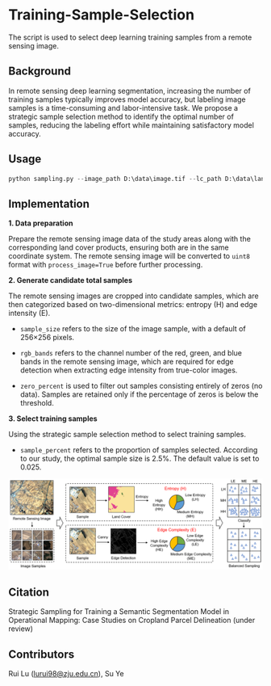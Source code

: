 # Training-Sample-Selection

The script is used to select deep learning training samples from a remote sensing image. 

## Background

In remote sensing deep learning segmentation, increasing the number of training samples typically improves model accuracy, but labeling image samples is a time-consuming and labor-intensive task. We propose a strategic sample selection method to identify the optimal number of samples, reducing the labeling effort while maintaining satisfactory model accuracy. 

## Usage

```python
python sampling.py --image_path D:\data\image.tif --lc_path D:\data\land_cover.tif --lc_target_value 1
```

## Implementation

**1. Data preparation**

Prepare the remote sensing image data of the study areas along with the corresponding land cover products, ensuring both are in the same coordinate system. The remote sensing image will be converted to `uint8` format with `process_image=True` before further processing. 

**2. Generate candidate total samples**

The remote sensing images are cropped into candidate samples, which are then categorized based on two-dimensional metrics: entropy (H) and edge intensity (E). 

- `sample_size` refers to the size of the image sample, with a default of 256×256 pixels. 

- `rgb_bands` refers to the channel number of the red, green, and blue bands in the remote sensing image, which are required for edge detection when extracting edge intensity from true-color images. 

- `zero_percent` is used to filter out samples consisting entirely of zeros (no data). Samples are retained only if the percentage of zeros is below the threshold. 

**3. Select training samples**

Using the strategic sample selection method to select training samples.

- `sample_percent` refers to the proportion of samples selected. According to our study, the optimal sample size is 2.5%. The default value is set to 0.025. 

![](https://github.com/Remote-Sensing-of-Land-Resource-Lab/Training-Sample-Selection/blob/main/figures/balancedSampling.png)

## Citation

Strategic Sampling for Training a Semantic Segmentation Model in Operational Mapping: Case Studies on Cropland Parcel Delineation (under review)

## Contributors

Rui Lu (lurui98@zju.edu.cn), Su Ye 